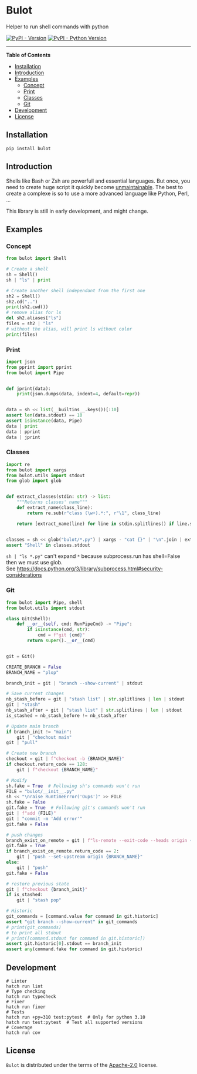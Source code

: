 # Bulot
Helper to run shell commands with python

[![PyPI - Version](https://img.shields.io/pypi/v/bulot.svg)](https://pypi.org/project/bulot)
[![PyPI - Python Version](https://img.shields.io/pypi/pyversions/bulot.svg)](https://pypi.org/project/bulot)

-----

**Table of Contents**

- [Installation](#installation)
- [Introduction](#introduction)
- [Examples](#examples)
    - [Concept](#concept)
    - [Print](#print)
    - [Classes](#classes)
    - [Git](#git)
- [Development](#development)
- [License](#license)

## Installation

```console
pip install bulot
```

## Introduction
Shells like Bash or Zsh are powerfull and essential languages. But once, you need to create
huge script it quickly become [unmaintainable](https://github.com/ninjaaron/replacing-bash-scripting-with-python#warning-signs).
The best to create a complexe is so to use a more advanced language like Python, Perl, ...

This library is still in early development, and might change.


## Examples

### Concept
```python
from bulot import Shell

# Create a shell
sh = Shell()
sh | "ls" | print

# Create another shell independant from the first one
sh2 = Shell()
sh2.cd("..")
print(sh2.cwd())
# remove alias for ls
del sh2.aliases["ls"]
files = sh2 | "ls"
# without the alias, will print ls without color
print(files)
```

### Print
```python
import json
from pprint import pprint
from bulot import Pipe


def jprint(data):
    print(json.dumps(data, indent=4, default=repr))


data = sh << list(__builtins__.keys())[:10]
assert len(data.stdout) == 10
assert isinstance(data, Pipe)
data | print
data | pprint
data | jprint
```

### Classes
```python
import re
from bulot import xargs
from bulot.utils import stdout
from glob import glob


def extract_classes(stdin: str) -> list:
    """Returns classes' name"""
    def extract_name(class_line):
        return re.sub(r"class (\w+).*:", r"\1", class_line)

    return [extract_name(line) for line in stdin.splitlines() if line.startswith("class")]


classes = sh << glob("bulot/*.py") | xargs - "cat {}" | "\n".join | extract_classes
assert "Shell" in classes.stdout
```
`sh | "ls *.py"` can't expand `*` because subprocess.run has shell=False then we must use glob.  
See https://docs.python.org/3/library/subprocess.html#security-considerations

### Git
```python
from bulot import Pipe, shell
from bulot.utils import stdout

class Git(Shell):
    def __or__(self, cmd: RunPipeCmd) -> "Pipe":
        if isinstance(cmd, str):
            cmd = f"git {cmd}"
        return super().__or__(cmd)


git = Git()

CREATE_BRANCH = False
BRANCH_NAME = "plop"

branch_init = git | "branch --show-current" | stdout

# Save current changes
nb_stash_before = git | "stash list" | str.splitlines | len | stdout
git | "stash"
nb_stash_after = git | "stash list" | str.splitlines | len | stdout
is_stashed = nb_stash_before != nb_stash_after

# Update main branch
if branch_init != "main":
    git | "chechout main"
git | "pull"

# Create new branch
checkout = git | f"checkout -b {BRANCH_NAME}"
if checkout.return_code == 128:
    git | f"checkout {BRANCH_NAME}"

# Modify
sh.fake = True  # Following sh's commands won't run
FILE = "bulot/__init__.py"
sh << "\nraise RuntimeError('Oups')" >> FILE
sh.fake = False
git.fake = True  # Following git's commands won't run
git | f"add {FILE}"
git | "commit -m 'Add error'"
git.fake = False

# push changes
branch_exist_on_remote = git | f"ls-remote --exit-code --heads origin {BRANCH_NAME}"
git.fake = True
if branch_exist_on_remote.return_code == 2:
    git | "push --set-upstream origin {BRANCH_NAME}"
else:
    git | "push"
git.fake = False

# restore previous state
git | f"checkout {branch_init}"
if is_stashed:
    git | "stash pop"

# Historic
git_commands = [command.value for command in git.historic]
assert "git branch --show-current" in git_commands
# print(git_commands)
# to print all stdout
# print([command.stdout for command in git.historic])
assert git.historic[0].stdout == branch_init
assert any(command.fake for command in git.historic)
```

## Development
```console
# Linter
hatch run lint
# Type checking
hatch run typecheck
# Fixer
hatch run fixer
# Tests
hatch run +py=310 test:pytest  # Only for python 3.10
hatch run test:pytest  # Test all supported versions
# Coverage
hatch run cov
```

## License

`Bulot` is distributed under the terms of the [Apache-2.0](https://www.apache.org/licenses/LICENSE-2.0) license.

